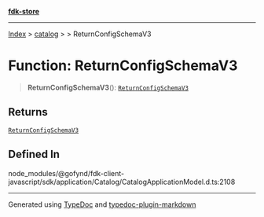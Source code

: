 [**fdk-store**](../../../README.md)
***

[Index](../../../API.md) > [catalog](../../README.md) > [<internal>](../README.md) > ReturnConfigSchemaV3

# Function: ReturnConfigSchemaV3

> **ReturnConfigSchemaV3**(): [`ReturnConfigSchemaV3`](../type-aliases/type-alias.ReturnConfigSchemaV3.md)

## Returns

[`ReturnConfigSchemaV3`](../type-aliases/type-alias.ReturnConfigSchemaV3.md)

## Defined In

node\_modules/@gofynd/fdk-client-javascript/sdk/application/Catalog/CatalogApplicationModel.d.ts:2108

***
Generated using [TypeDoc](https://typedoc.org/) and [typedoc-plugin-markdown](https://www.npmjs.com/package/typedoc-plugin-markdown)
